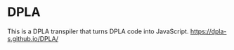 # DPLA
This is a DPLA transpiler that turns DPLA code into JavaScript.
https://dpla-s.github.io/DPLA/
